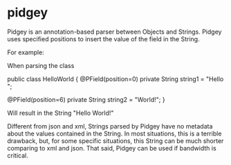# pidgey
Pidgey is an annotation-based parser between Objects and Strings.
Pidgey uses specified positions to insert the value of the field in the String.

For example:

When parsing the class

public class HelloWorld {
  @PField(position=0)
  private String string1 = "Hello ";

  @PField(position=6)
  private String string2 = "World!";
}

Will result in the String "Hello World!"

Different from json and xml, Strings parsed by Pidgey have no metadata about the 
values contained in the String. In most situations, this is a terrible drawback, but, 
for some specific situations, this String can be much shorter comparing to xml and json. 
That said, Pidgey can be used if bandwidth is critical.
